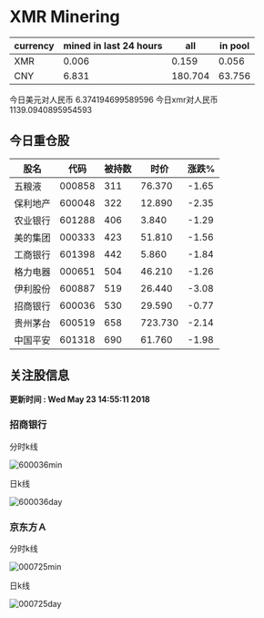 # XMR Minering

|currency|mined in last 24 hours|all|in pool|
|---|---|---|---|
|XMR|0.006|0.159|0.056|
|CNY|6.831|180.704|63.756|

今日美元对人民币 6.374194699589596	今日xmr对人民币1139.0940895954593


## 今日重仓股 

|股名|代码|被持数|时价|涨跌%|
|---|---|---|---|---|
|五粮液|000858|311|76.370|-1.65|
|保利地产|600048|322|12.890|-2.35|
|农业银行|601288|406|3.840|-1.29|
|美的集团|000333|423|51.810|-1.56|
|工商银行|601398|442|5.860|-1.84|
|格力电器|000651|504|46.210|-1.26|
|伊利股份|600887|519|26.440|-3.08|
|招商银行|600036|530|29.590|-0.77|
|贵州茅台|600519|658|723.730|-2.14|
|中国平安|601318|690|61.760|-1.98|

## 关注股信息
**更新时间 : Wed May 23 14:55:11 2018**
### 招商银行 
分时k线

![600036min](http://image.sinajs.cn/newchart/min/n/sh600036.gif)

日k线

![600036day](http://image.sinajs.cn/newchart/daily/n/sh600036.gif)

### 京东方Ａ 
分时k线

![000725min](http://image.sinajs.cn/newchart/min/n/sz000725.gif)

日k线

![000725day](http://image.sinajs.cn/newchart/daily/n/sz000725.gif)
